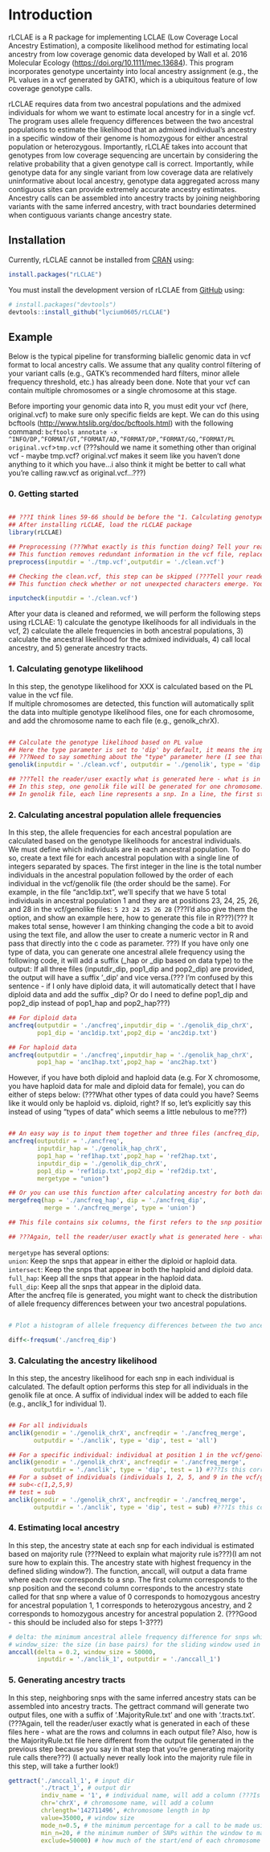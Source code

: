 
<!-- README.md is generated from README.Rmd. Please edit that file -->

# Introduction

<!-- badges: start -->

<!-- badges: end -->

rLCLAE is a R package for implementing LCLAE (Low Coverage Local
Ancestry Estimation), a composite likelihood method for estimating local
ancestry from low coverage genomic data developed by Wall et al. 2016
Molecular Ecology (<https://doi.org/10.1111/mec.13684>). This program
incorporates genotype uncertainty into local ancestry assignment (e.g.,
the PL values in a vcf generated by GATK), which is a ubiquitous feature
of low coverage genotype calls.

rLCLAE requires data from two ancestral populations and the admixed
individuals for whom we want to estimate local ancestry for in a single
vcf. The program uses allele frequency differences between the two
ancestral populations to estimate the likelihood that an admixed
individual’s ancestry in a specific window of their genome is homozygous
for either ancestral population or heterozygous. Importantly, rLCLAE
takes into account that genotypes from low coverage sequencing are
uncertain by considering the relative probability that a given genotype
call is correct. Importantly, while genotype data for any single variant
from low coverage data are relatively uninformative about local
ancestry, genotype data aggregated across many contiguous sites can
provide extremely accurate ancestry estimates. Ancestry calls can be
assembled into ancestry tracts by joining neighboring variants with the
same inferred ancestry, with tract boundaries determined when contiguous
variants change ancestry state.

## Installation

Currently, rLCLAE cannot be installed from
[CRAN](https://CRAN.R-project.org) using:

``` r
install.packages("rLCLAE")
```

You must install the development version of rLCLAE from
[GitHub](https://github.com/) using:

``` r
# install.packages("devtools")
devtools::install_github("lycium0605/rLCLAE")
```

## Example

Below is the typical pipeline for transforming biallelic genomic data in
vcf format to local ancestry calls. We assume that any quality control
filtering of your variant calls (e.g., GATK’s recommended hard filters,
minor allele frequency threshold, etc.) has already been done. Note that
your vcf can contain multiple chromosomes or a single chromosome at this
stage.

Before importing your genomic data into R, you must edit your vcf (here,
original.vcf) to make sure only specific fields are kept. We can do this
using bcftools (<http://www.htslib.org/doc/bcftools.html>) with the
following command: `bcftools annotate -x
^INFO/DP,^FORMAT/GT,^FORMAT/AD,^FORMAT/DP,^FORMAT/GQ,^FORMAT/PL
original.vcf`\>`tmp.vcf` (???should we name it something other than
original vcf - maybe tmp.vcf? original.vcf makes it seem like you
haven’t done anything to it which you have…i also think it might be
better to call what you’re calling raw.vcf as original.vcf…???)

### 0\. Getting started

``` r

## ???I think lines 59-66 should be before the "1. Calculating genotype likelihood section" and in their own section on getting started/importing the data in R.
## After installing rLCLAE, load the rLCLAE package
library(rLCLAE)

## Preprocessing (???What exactly is this function doing? Tell your reader/user???)
## This function removes redundant information in the vcf file, replace some types of characters (e.g. | or :) with others so that the following processing can be easier.
preprocess(inputdir = './tmp.vcf',outputdir = './clean.vcf')

## Checking the clean.vcf, this step can be skipped (???Tell your reader what this function is doing. What are common things that might happen when you run this function???)
## This function check whether or not unexpected characters emerge. Your input should contain only numbers, comma, space or '/'.If it outputs "Unexpected character, please double check your input", it means something went wrong with your input. This function also output the individual number and unique chromosome list detected in the input file. If the information is against your prior knowledge, you should also check your input.

inputcheck(inputdir = './clean.vcf')
```

After your data is cleaned and reformed, we will perform the following
steps using rLCLAE: 1) calculate the genotype likelihoods for all
individuals in the vcf, 2) calculate the allele frequencies in both
ancestral populations, 3) calculate the ancestral likelihood for the
admixed individuals, 4) call local ancestry, and 5) generate ancestry
tracts.

### 1\. Calculating genotype likelihood

In this step, the genotype likelihood for XXX is calculated based on the
PL value in the vcf file.  
If multiple chromosomes are detected, this function will automatically
split the data into multiple genotype likelihood files, one for each
chromosome, and add the chromosome name to each file (e.g.,
genolk\_chrX).

``` r

## Calculate the genotype likelihood based on PL value
## Here the type parameter is set to 'dip' by default, it means the input is diploid data (e.g. autosomal data). If set to 'hap', it means the input is haploid data (e.g. X-chromosomal data of male).
## ???Need to say something about the "type" parameter here (I see that you mention it later but it doesn't help the reader/users if they don't know what it is at this step)???
genolik(inputdir = './clean.vcf', outputdir = './genolik', type = 'dip')

## ???Tell the reader/user exactly what is generated here - what is in the geno like file? how many columns? what is in each column? etc.???
## In this step, one genolik file will be generated for one chromosome. If your original.vcf contains more than one chromosome, they will be split into separate file with an additional suffix (e.g. genolik_chrX).
## In genolik file, each line represents a snp. In a line, the first string represents the chromosome index (e.g. chrX), the second number is the position of the snp for this line. After that, every three numbers represent the genotype likelihood for one individual. (e.g. -1. -1. -1. means the data for this individual is missing, and .81, .12, .07 represents P(AA), P(Aa), P(aa).
```

### 2\. Calculating ancestral population allele frequencies

In this step, the allele frequencies for each ancestral population are
calculated based on the genotype likelihoods for ancestral
individuals.  
We must define which individuals are in each ancestral population. To do
so, create a text file for each ancestral population with a single line
of integers separated by spaces. The first integer in the line is the
total number individuals in the ancestral population followed by the
order of each individual in the vcf/genolik file (the order should be
the same). For example, in the file “anc1dip.txt”, we’ll specify that we
have 5 total individuals in ancestral population 1 and they are at
positions 23, 24, 25, 26, and 28 in the vcf/genolike files:
`5 23 24 25 26 28` (???I’d also give them the option, and show an
example here, how to generate this file in R???)(??? It makes total
sense, however I am thinking changing the code a bit to avoid using the
text file, and allow the user to create a numeric vector in R and pass
that directly into the c code as parameter. ???) If you have only one
type of data, you can generate one ancestral allele frequency using the
following code, it will add a suffix (\_hap or \_dip based on data type)
to the output: If all three files (inputdir\_dip, pop1\_dip and
pop2\_dip) are provided, the output will have a suffix ’\_dip’ and vice
versa.(??? I’m confused by this sentence - if I only have diploid data,
it will automatically detect that I have diploid data and add the suffix
\_dip? Or do I need to define pop1\_dip and pop2\_dip instead of
pop1\_hap and pop2\_hap???)

``` r
## For diploid data 
ancfreq(outputdir = './ancfreq',inputdir_dip = './genolik_dip_chrX',
        pop1_dip = 'anc1dip.txt',pop2_dip = 'anc2dip.txt')

## For haploid data 
ancfreq(outputdir = './ancfreq',inputdir_hap = './genolik_hap_chrX',
        pop1_hap = 'anc1hap.txt',pop2_hap = 'anc2hap.txt')
```

However, if you have both diploid and haploid data (e.g. For X
chromosome, you have haploid data for male and diploid data for female),
you can do either of steps below: (???What other types of data could you
have? Seems like it would only be haploid vs. diploid, right? If so,
let’s explicitly say this instead of using “types of data” which seems
a little nebulous to me???)

``` r

## An easy way is to input them together and three files (ancfreq_dip, ancfreq_hap, ancfreq_merge) will be generated
ancfreq(outputdir = './ancfreq',
        inputdir_hap = './genolik_hap_chrX',
        pop1_hap = 'ref1hap.txt',pop2_hap = 'ref2hap.txt',
        inputdir_dip = './genolik_dip_chrX',
        pop1_dip = 'ref1dip.txt',pop2_dip = 'ref2dip.txt',
        mergetype = "union")

## Or you can use this function after calculating ancestry for both data types separately 
mergefreq(hap = './ancfreq_hap', dip = './ancfreq_dip', 
          merge = './ancfreq_merge', type = 'union')

## This file contains six columns, the first refers to the snp position, the second and thrid columns refer to the allele frequency of 'A' in ancestral population 1 and 2, the fourth and fifth columns refer to the number of available chromosome used for allele frequency calculation in ancestral population 1 and 2, respectively.

## ???Again, tell the reader/user exactly what is generated here - what is in the ancfreq_dip file? how many columns? what is in each column? etc.???
```

`mergetype` has several options:  
`union`: Keep the snps that appear in either the diploid or haploid
data.  
`intersect`: Keep the snps that appear in both the haploid and diploid
data.  
`full_hap`: Keep all the snps that appear in the haploid data.  
`full_dip`: Keep all the snps that appear in the diploid data.  
After the ancfreq file is generated, you might want to check the
distribution of allele frequency differences between your two ancestral
populations.

``` r

# Plot a histogram of allele frequency differences between the two ancestral populations and the mean/median/max/min of these data, and you can do further analysis on diff if necessary. For example, you can check the distribution and find the 25/50/75 percentile value, which may help you with your decision on the cutoff used in the following step.(???Not sure what "and you can do further analysis on diff if necessary" means - what kind of analysis would they do???)

diff<-freqsum('./ancfreq_dip')
```

### 3\. Calculating the ancestry likelihood

In this step, the ancestry likelihood for each snp in each individual is
calculated. The default option performs this step for all individuals in
the genolik file at once. A suffix of individual index will be added to
each file (e.g., anclik\_1 for individual 1).

``` r

## For all individuals
anclik(genodir = './genolik_chrX', ancfreqdir = './ancfreq_merge',
       outputdir = './anclik', type = 'dip', test = 'all')

## For a specific individual: individual at position 1 in the vcf/genolik file
anclik(genodir = './genolik_chrX', ancfreqdir = './ancfreq_merge',
       outputdir = './anclik', type = 'dip', test = 1) #???Is this correct???
## For a subset of individuals (individuals 1, 2, 5, and 9 in the vcf/genolik file):
## sub<-c(1,2,5,9)
## test = sub
anclik(genodir = './genolik_chrX', ancfreqdir = './ancfreq_merge',
       outputdir = './anclik', type = 'dip', test = sub) #???Is this correct???(They should be correct, I make corresponding changes in the code and test all three types, may I ask what is the worry here more specifically?)
```

### 4\. Estimating local ancestry

In this step, the ancestry state at each snp for each individual is
estimated based on majority rule (???Need to explain what majority rule
is???)(I am not sure how to explain this. The ancestry state with
highest frequency in the defined sliding window?). The function,
anccall, will output a data frame where each row corresponds to a snp.
The first column corresponds to the snp position and the second column
corresponds to the ancestry state called for that snp where a value of 0
corresponds to homozygous ancestry for ancestral population 1, 1
corresponds to heterozygous ancestry, and 2 corresponds to homozygous
ancestry for ancestral population 2. (???Good - this should be included
also for steps
1-3???)

``` r
# delta: the minimum ancestral allele frequency difference for snps which will be evaluated; e.g., delta=0.2 will only evaluate snps with >= 20% allele frequency difference between ancestral populations (??? Is it >20% or >=20%???)
# window_size: the size (in base pairs) for the sliding window used in ancestry calling where the larger this value is, the shorter tracts will be smoothed out; e.g., window_size=50000 will use 50 kb sliding windows
anccall(delta = 0.2, window_size = 50000,
        inputdir = './anclik_1', outputdir = './anccall_1')
```

### 5\. Generating ancestry tracts

In this step, neighboring snps with the same inferred ancestry stats can
be assembled into ancestry tracts. The gettract command will generate
two output files, one with a suffix of ‘.MajorityRule.txt’ and one with
‘.tracts.txt’. (???Again, tell the reader/user exactly what is
generated in each of these files here - what are the rows and columns in
each output file? Also, how is the MajorityRule.txt file here different
from the output file generated in the previous step because you say in
that step that you’re generating majority rule calls there???) (I
actually never really look into the majority rule file in this step,
will take a further look\!)

``` r
gettract('./anccall_1', # input dir
         './tract_1', # output dir
         indiv_name = '1', # individual name, will add a column (???Is there a way to do it for all individuals in the sample and not each individual in turn???)
         chr='chrX', # chromosome name, will add a column
         chrlength='142711496', #chromosome length in bp
         value=35000, # window size
         mode_n=0.5, # the minimum percentage for a call to be made using majority rule
         min_n=20, # the minimum number of SNPs within the window to make a call
         exclude=50000) # how much of the start/end of each chromosome to ignore if any (???Can you do exclude=0 if you don't want to ignore anything???) I think so??
```
